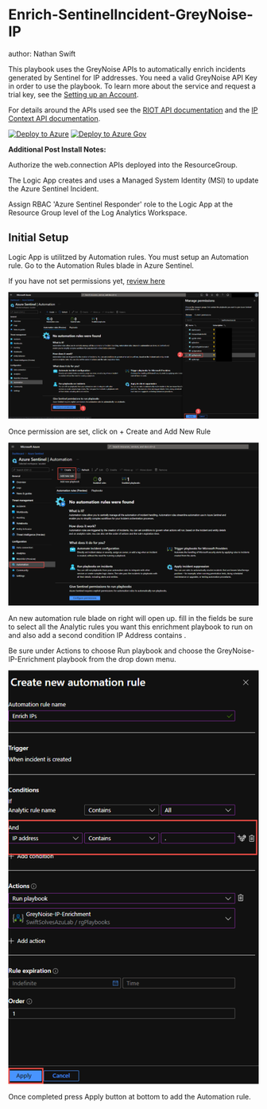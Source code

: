 # Enrich-SentinelIncident-GreyNoise-IP
author: Nathan Swift

This playbook uses the GreyNoise APIs to automatically enrich incidents generated by Sentinel for IP addresses. You need a valid GreyNoise API Key in order to use the playbook. To learn more about the service and request a trial key, see the [Setting up an Account](https://developer.greynoise.io/docs/setting-up-an-account). 

For details around the APIs used see the [RIOT API documentation](https://developer.greynoise.io/reference/ip-lookup-1#riotip) and the [IP Context API documentation](https://developer.greynoise.io/reference/ip-lookup-1#noisecontextip-1).

[![Deploy to Azure](https://aka.ms/deploytoazurebutton)](https://portal.azure.com/#create/Microsoft.Template/uri/https%3A%2F%2Fraw.githubusercontent.com%2FAzure%2FAzure-Sentinel%2Fmaster%2FPlaybooks%2FEnrich-SentinelIncident-GreyNoise-IP%2Fazuredeploy.json)
[![Deploy to Azure Gov](https://aka.ms/deploytoazuregovbutton)](https://portal.azure.us/#create/Microsoft.Template/uri/https%3A%2F%2Fraw.githubusercontent.com%2FAzure%2FAzure-Sentinel%2Fmaster%2FPlaybooks%2FEnrich-SentinelIncident-GreyNoise-IP%2Fazuredeploy.json)

**Additional Post Install Notes:**

Authorize the web.connection APIs deployed into the ResourceGroup.

The Logic App creates and uses a Managed System Identity (MSI) to update the Azure Sentinel Incident. 

Assign RBAC 'Azure Sentinel Responder' role to the Logic App at the Resource Group level of the Log Analytics Workspace.

## Initial Setup

Logic App is utilitzed by Automation rules. You must setup an Automation rule. Go to the Automation Rules blade in Azure Sentinel. 

If you have not set permissions yet, [review here](https://docs.microsoft.com/azure/sentinel/automate-incident-handling-with-automation-rules#permissions-for-automation-rules-to-run-playbooks)

![createautomation0](Images/createautomation0.png)

Once permission are set, click on + Create and Add New Rule

![createautomation1](Images/createautomation1.png)

An new automation rule blade on right will open up. fill in the fields be sure to select all the Analytic rules you want this enrichment playbook to run on and also add a second condition IP Address contains .

Be sure under Actions to choose Run playbook and choose the GreyNoise-IP-Enrichment playbook from the drop down menu.

![createautomation2](Images/createautomation2.png)

Once completed press Apply button at bottom to add the Automation rule.